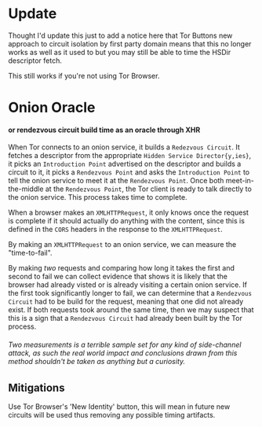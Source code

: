 # Update
Thought I'd update this just to add a notice here that Tor Buttons new approach to circuit isolation by first party domain means that this no longer works as well as it used to but you may still be able to time the HSDir descriptor fetch.

This still works if you're not using Tor Browser.

# Onion Oracle
#### or rendezvous circuit build time as an oracle through XHR

When Tor connects to an onion service, it builds a `Redezvous Circuit`. It fetches a descriptor from the appropriate `Hidden Service Director{y,ies}`, it picks an `Introduction Point` advertised on the descriptor and builds a circuit to it, it picks a `Rendezvous Point` and asks the `Introduction Point` to tell the onion service to meet it at the `Rendezvous Point`. Once both meet-in-the-middle at the `Rendezvous Point`, the Tor client is ready to talk directly to the onion service. This process takes time to complete.

When a browser makes an `XMLHTTPRequest`, it only knows once the request is complete if it should actually do anything with the content, since this is defined in the `CORS` headers in the response to the `XMLHTTPRequest`.

By making an `XMLHTTPRequest` to an onion service, we can measure the "time-to-fail".

By making *two* requests and comparing how long it takes the first and second to fail we can collect evidence that shows it is likely that the browser had already visted or is already visiting a certain onion service. If the first took significantly longer to fail, we can determine that a `Rendezvous Circuit` had to be build for the request, meaning that one did not already exist. If both requests took around the same time, then we may suspect that this is a sign that a `Rendezvous Circuit` had already been built by the Tor process.

###### Two measurements is a terrible sample set for any kind of side-channel attack, as such the real world impact and conclusions drawn from this method shouldn't be taken as anything but a curiosity.

## Mitigations
Use Tor Browser's 'New Identity' button, this will mean in future new circuits will be used thus removing any possible timing artifacts.
